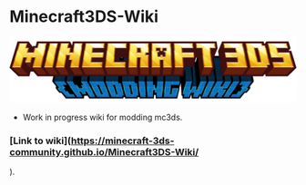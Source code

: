# Minecraft3DS-Wiki
![alt text](https://github.com/Minecraft-3DS-Community/Minecraft3DS-Wiki/blob/main/assets/images/mc3dsmoddingwiki.png?raw=true)
- Work in progress wiki for modding mc3ds.

### [Link to wiki](https://minecraft-3ds-community.github.io/Minecraft3DS-Wiki/
).
